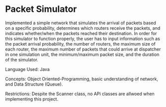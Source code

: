 # Packet Simulator
Implemented a simple network that simulates the arrival of packets based on a specific probability, determines which routers receive the packets, and indicates whether/when the packets reached their destination. In order for this simulator to function properly, the user has to input information such as the packet arrival probability, the number of routers, the maximum size of each router, the maximum number of packets that could arrive at dispatcher in one simulation unit, the minimum/maximum packet size, and the duration of the simulator.

Language Used: Java

Concepts: Object Oriented-Programming, basic understanding of network, and Data Structure (Queue).

Restrictions: Despite the Scanner class, no APi classes are allwoed when implementing this project.
